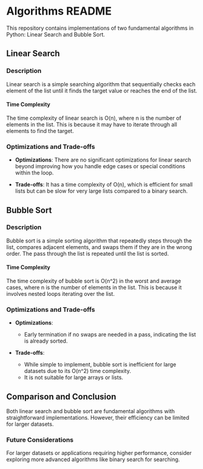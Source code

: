 # Algorithms README

This repository contains implementations of two fundamental algorithms in Python: Linear Search and Bubble Sort.

## Linear Search

### Description

Linear search is a simple searching algorithm that sequentially checks each element of the list until it finds the target value or reaches the end of the list.

#### Time Complexity

The time complexity of linear search is O(n), where n is the number of elements in the list. This is because it may have to iterate through all elements to find the target.

### Optimizations and Trade-offs

- **Optimizations**: There are no significant optimizations for linear search beyond improving how you handle edge cases or special conditions within the loop.
  
- **Trade-offs**: It has a time complexity of O(n), which is efficient for small lists but can be slow for very large lists compared to a binary search.

## Bubble Sort

### Description

Bubble sort is a simple sorting algorithm that repeatedly steps through the list, compares adjacent elements, and swaps them if they are in the wrong order. The pass through the list is repeated until the list is sorted.

#### Time Complexity

The time complexity of bubble sort is O(n^2) in the worst and average cases, where n is the number of elements in the list. This is because it involves nested loops iterating over the list.

### Optimizations and Trade-offs

- **Optimizations**: 
  - Early termination if no swaps are needed in a pass, indicating the list is already sorted.

- **Trade-offs**: 
  - While simple to implement, bubble sort is inefficient for large datasets due to its O(n^2) time complexity.
  - It is not suitable for large arrays or lists.

## Comparison and Conclusion

Both linear search and bubble sort are fundamental algorithms with straightforward implementations. However, their efficiency can be limited for larger datasets.

### Future Considerations

For larger datasets or applications requiring higher performance, consider exploring more advanced algorithms like binary search for searching.

